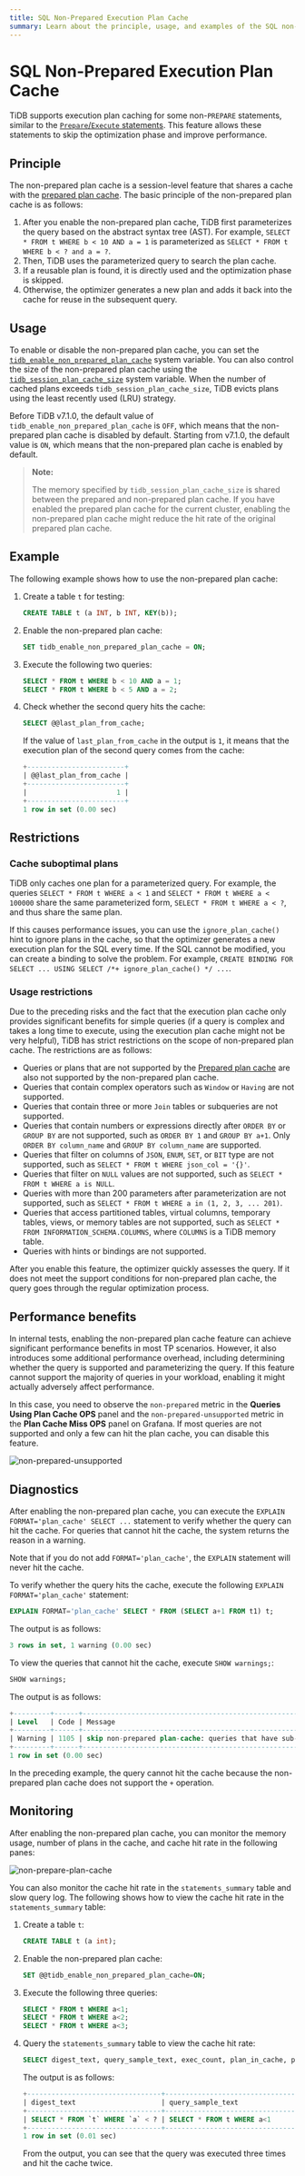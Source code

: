 ```yaml
---
title: SQL Non-Prepared Execution Plan Cache
summary: Learn about the principle, usage, and examples of the SQL non-prepared execution plan cache in TiDB.
---
```


# SQL Non-Prepared Execution Plan Cache

TiDB supports execution plan caching for some non-`PREPARE` statements, similar to the [`Prepare`/`Execute` statements](/sql-prepared-plan-cache.md). This feature allows these statements to skip the optimization phase and improve performance.

## Principle

The non-prepared plan cache is a session-level feature that shares a cache with the [prepared plan cache](/sql-prepared-plan-cache.md). The basic principle of the non-prepared plan cache is as follows:

1. After you enable the non-prepared plan cache, TiDB first parameterizes the query based on the abstract syntax tree (AST). For example, `SELECT * FROM t WHERE b < 10 AND a = 1` is parameterized as `SELECT * FROM t WHERE b < ? and a = ?`.
2. Then, TiDB uses the parameterized query to search the plan cache.
3. If a reusable plan is found, it is directly used and the optimization phase is skipped.
4. Otherwise, the optimizer generates a new plan and adds it back into the cache for reuse in the subsequent query.

## Usage

To enable or disable the non-prepared plan cache, you can set the [`tidb_enable_non_prepared_plan_cache`](/system-variables.md#tidb_enable_non_prepared_plan_cache) system variable. You can also control the size of the non-prepared plan cache using the [`tidb_session_plan_cache_size`](/system-variables.md#tidb_session_plan_cache_size-new-in-v710) system variable. When the number of cached plans exceeds `tidb_session_plan_cache_size`, TiDB evicts plans using the least recently used (LRU) strategy.

Before TiDB v7.1.0, the default value of `tidb_enable_non_prepared_plan_cache` is `OFF`, which means that the non-prepared plan cache is disabled by default. Starting from v7.1.0, the default value is `ON`, which means that the non-prepared plan cache is enabled by default.

> **Note:**
>
> The memory specified by `tidb_session_plan_cache_size` is shared between the prepared and non-prepared plan cache. If you have enabled the prepared plan cache for the current cluster, enabling the non-prepared plan cache might reduce the hit rate of the original prepared plan cache.

## Example

The following example shows how to use the non-prepared plan cache:

1. Create a table `t` for testing:

    ```sql
    CREATE TABLE t (a INT, b INT, KEY(b));
    ```

2. Enable the non-prepared plan cache:

    ```sql
    SET tidb_enable_non_prepared_plan_cache = ON;
    ```

3. Execute the following two queries:

    ```sql
    SELECT * FROM t WHERE b < 10 AND a = 1;
    SELECT * FROM t WHERE b < 5 AND a = 2;
    ```

4. Check whether the second query hits the cache:

    ```sql
    SELECT @@last_plan_from_cache;
    ```

    If the value of `last_plan_from_cache` in the output is `1`, it means that the execution plan of the second query comes from the cache:

    ```sql
    +------------------------+
    | @@last_plan_from_cache |
    +------------------------+
    |                      1 |
    +------------------------+
    1 row in set (0.00 sec)
    ```

## Restrictions

### Cache suboptimal plans

TiDB only caches one plan for a parameterized query. For example, the queries `SELECT * FROM t WHERE a < 1` and `SELECT * FROM t WHERE a < 100000` share the same parameterized form, `SELECT * FROM t WHERE a < ?`, and thus share the same plan.

If this causes performance issues, you can use the `ignore_plan_cache()` hint to ignore plans in the cache, so that the optimizer generates a new execution plan for the SQL every time. If the SQL cannot be modified, you can create a binding to solve the problem. For example, `CREATE BINDING FOR SELECT ... USING SELECT /*+ ignore_plan_cache() */ ...`.

### Usage restrictions

Due to the preceding risks and the fact that the execution plan cache only provides significant benefits for simple queries (if a query is complex and takes a long time to execute, using the execution plan cache might not be very helpful), TiDB has strict restrictions on the scope of non-prepared plan cache. The restrictions are as follows:

- Queries or plans that are not supported by the [Prepared plan cache](/sql-prepared-plan-cache.md) are also not supported by the non-prepared plan cache.
- Queries that contain complex operators such as `Window` or `Having` are not supported.
- Queries that contain three or more `Join` tables or subqueries are not supported.
- Queries that contain numbers or expressions directly after `ORDER BY` or `GROUP BY` are not supported, such as `ORDER BY 1` and `GROUP BY a+1`. Only `ORDER BY column_name` and `GROUP BY column_name` are supported.
- Queries that filter on columns of `JSON`, `ENUM`, `SET`, or `BIT` type are not supported, such as `SELECT * FROM t WHERE json_col = '{}'`.
- Queries that filter on `NULL` values are not supported, such as `SELECT * FROM t WHERE a is NULL`.
- Queries with more than 200 parameters after parameterization are not supported, such as `SELECT * FROM t WHERE a in (1, 2, 3, ... 201)`.
- Queries that access partitioned tables, virtual columns, temporary tables, views, or memory tables are not supported, such as `SELECT * FROM INFORMATION_SCHEMA.COLUMNS`, where `COLUMNS` is a TiDB memory table.
- Queries with hints or bindings are not supported.

After you enable this feature, the optimizer quickly assesses the query. If it does not meet the support conditions for non-prepared plan cache, the query goes through the regular optimization process.

## Performance benefits

In internal tests, enabling the non-prepared plan cache feature can achieve significant performance benefits in most TP scenarios. However, it also introduces some additional performance overhead, including determining whether the query is supported and parameterizing the query. If this feature cannot support the majority of queries in your workload, enabling it might actually adversely affect performance.

In this case, you need to observe the `non-prepared` metric in the **Queries Using Plan Cache OPS** panel and the `non-prepared-unsupported` metric in the **Plan Cache Miss OPS** panel on Grafana. If most queries are not supported and only a few can hit the plan cache, you can disable this feature.

![non-prepared-unsupported](/media/non-prepapred-plan-cache-unsupprot.png)

## Diagnostics

After enabling the non-prepared plan cache, you can execute the `EXPLAIN FORMAT='plan_cache' SELECT ...` statement to verify whether the query can hit the cache. For queries that cannot hit the cache, the system returns the reason in a warning.

Note that if you do not add `FORMAT='plan_cache'`, the `EXPLAIN` statement will never hit the cache.

To verify whether the query hits the cache, execute the following `EXPLAIN FORMAT='plan_cache'` statement:

```sql
EXPLAIN FORMAT='plan_cache' SELECT * FROM (SELECT a+1 FROM t1) t;
```

The output is as follows:

```sql
3 rows in set, 1 warning (0.00 sec)
```

To view the queries that cannot hit the cache, execute `SHOW warnings;`:

```sql
SHOW warnings;
```

The output is as follows:

```sql
+---------+------+-------------------------------------------------------------------------------+
| Level   | Code | Message                                                                       |
+---------+------+-------------------------------------------------------------------------------+
| Warning | 1105 | skip non-prepared plan-cache: queries that have sub-queries are not supported |
+---------+------+-------------------------------------------------------------------------------+
1 row in set (0.00 sec)
```

In the preceding example, the query cannot hit the cache because the non-prepared plan cache does not support the `+` operation.

## Monitoring

After enabling the non-prepared plan cache, you can monitor the memory usage, number of plans in the cache, and cache hit rate in the following panes:

![non-prepare-plan-cache](/media/tidb-non-prepared-plan-cache-metrics.png)

You can also monitor the cache hit rate in the `statements_summary` table and slow query log. The following shows how to view the cache hit rate in the `statements_summary` table:

1. Create a table `t`:

    ```sql
    CREATE TABLE t (a int);
    ```

2. Enable the non-prepared plan cache:

    ```sql
    SET @@tidb_enable_non_prepared_plan_cache=ON;
    ```

3. Execute the following three queries:

    ```sql
    SELECT * FROM t WHERE a<1;
    SELECT * FROM t WHERE a<2;
    SELECT * FROM t WHERE a<3;
    ```

4. Query the `statements_summary` table to view the cache hit rate:

    ```sql
    SELECT digest_text, query_sample_text, exec_count, plan_in_cache, plan_cache_hits FROM INFORMATION_SCHEMA.STATEMENTS_SUMMARY WHERE query_sample_text LIKE '%SELECT * FROM %';
    ```

    The output is as follows:

    ```sql
    +---------------------------------+------------------------------------------+------------+---------------+-----------------+
    | digest_text                     | query_sample_text                        | exec_count | plan_in_cache | plan_cache_hits |
    +---------------------------------+------------------------------------------+------------+---------------+-----------------+
    | SELECT * FROM `t` WHERE `a` < ? | SELECT * FROM t WHERE a<1                |          3 |             1 |               2 |
    +---------------------------------+------------------------------------------+------------+---------------+-----------------+
    1 row in set (0.01 sec)
    ```

    From the output, you can see that the query was executed three times and hit the cache twice.
